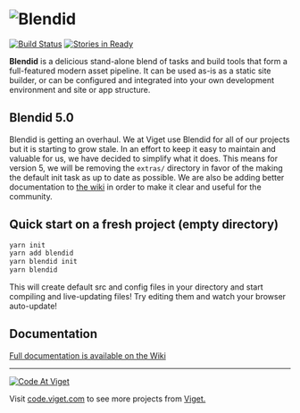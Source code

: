 # ![Blendid](https://raw.githubusercontent.com/vigetlabs/blendid/master/blendid-logo.png)

[![Build Status](https://travis-ci.org/vigetlabs/blendid.svg?branch=static-server)](https://travis-ci.org/vigetlabs/blendid)
[![Stories in Ready](https://badge.waffle.io/vigetlabs/blendid.png?label=ready&title=Ready)](https://waffle.io/vigetlabs/blendid)

**Blendid** is a delicious stand-alone blend of tasks and build tools that form a full-featured modern asset pipeline. It can be used as-is as a static site builder, or can be configured and integrated into your own development environment and site or app structure.

## Blendid 5.0
Blendid is getting an overhaul. We at Viget use Blendid for all of our projects but it is starting to grow stale. In an effort to keep it easy to maintain and valuable for us, we have decided to simplify what it does. This means for version 5, we will be removing the `extras/` directory in favor of the making the default init task as up to date as possible. We are also be adding better documentation to [the wiki](https://github.com/vigetlabs/blendid/wiki) in order to make it clear and useful for the community.

## Quick start on a fresh project (empty directory)
```bash
yarn init
yarn add blendid
yarn blendid init
yarn blendid
```

This will create default src and config files in your directory and start compiling and live-updating files! Try editing them and watch your browser auto-update!

## Documentation

[Full documentation is available on the Wiki](https://github.com/vigetlabs/blendid/wiki)

***

<a href="http://code.viget.com">
  <img src="http://code.viget.com/github-banner.png" alt="Code At Viget">
</a>

Visit [code.viget.com](http://code.viget.com) to see more projects from [Viget.](https://viget.com)
